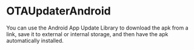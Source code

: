 # OTAUpdaterAndroid
You can use the Android App Update Library to download the apk from a link, save it to external or internal storage, and then have the apk automatically installed.

